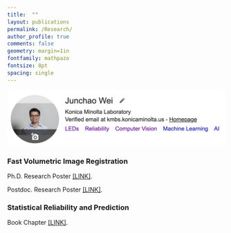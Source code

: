 ```yaml
---
title:  ""
layout: publications
permalink: /Research/
author_profile: true
comments: false
geometry: margin=1in
fontfamily: mathpazo
fontsize: 8pt
spacing: single
---
```


[<img src="https://raw.githubusercontent.com/jzw0025/jzw0025.github.io/main/_imgs/google-scholar.png">](https://scholar.google.com/citations?user=7sJEXqMAAAAJ&hl=en)

### Fast Volumetric Image Registration
<body>
<p> Ph.D. Research Poster <a href="https://raw.githubusercontent.com/jzw0025/jzw0025.github.io/main/_pdfs/p1.pdf">[LINK]</a>.</p>
<p> Postdoc. Research Poster <a href="https://raw.githubusercontent.com/jzw0025/jzw0025.github.io/main/_pdfs/p2.pdf">[LINK]</a>.</p>
</body>

### Statistical Reliability and Prediction
<body>
<p> Book Chapter <a href="https://raw.githubusercontent.com/jzw0025/jzw0025.github.io/main/_pdfs/book_2022.pdf">[LINK]</a>.</p>
</body>



